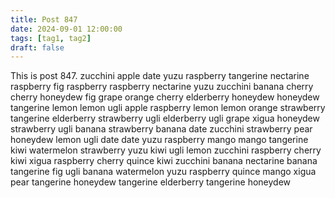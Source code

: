```yaml
---
title: Post 847
date: 2024-09-01 12:00:00
tags: [tag1, tag2]
draft: false
---
```

This is post 847.
zucchini
apple
date
yuzu
raspberry
tangerine
nectarine
raspberry
fig
raspberry
raspberry
nectarine
yuzu
zucchini
banana
cherry
cherry
honeydew
fig
grape
orange
cherry
elderberry
honeydew
honeydew
tangerine
lemon
lemon
ugli
apple
raspberry
lemon
lemon
orange
strawberry
tangerine
elderberry
strawberry
ugli
elderberry
ugli
grape
xigua
honeydew
strawberry
ugli
banana
strawberry
banana
date
zucchini
strawberry
pear
honeydew
lemon
ugli
date
date
yuzu
raspberry
mango
mango
tangerine
kiwi
watermelon
strawberry
yuzu
kiwi
ugli
lemon
zucchini
raspberry
cherry
kiwi
xigua
raspberry
cherry
quince
kiwi
zucchini
banana
nectarine
banana
tangerine
fig
ugli
banana
watermelon
yuzu
raspberry
quince
mango
xigua
pear
tangerine
honeydew
tangerine
elderberry
tangerine
honeydew
